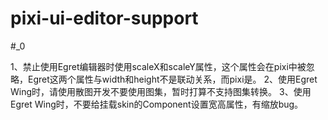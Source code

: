 # pixi-ui-editor-support
#_0

1、禁止使用Egret编辑器时使用scaleX和scaleY属性，这个属性会在pixi中被忽略，Egret这两个属性与width和height不是联动关系，而pixi是。
2、使用Egret Wing时，请使用散图开发不要使用图集，暂时打算不支持图集转换。
3、使用Egret Wing时，不要给挂载skin的Component设置宽高属性，有缩放bug。